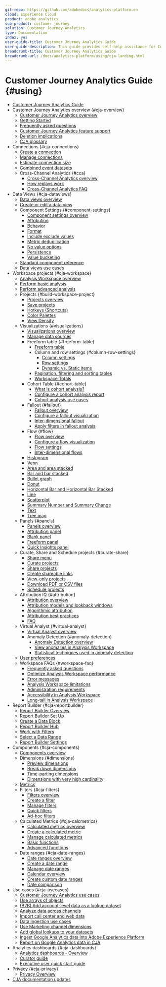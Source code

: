 ```yaml
---
git-repo: https://github.com/adobedocs/analytics-platform.en
cloud: Experience Cloud
product: adobe analytics
sub-product: customer journey
solution: Customer Journey Analytics
type: Documentation
index: yes
user-guide-title: Customer Journey Analytics Guide
user-guide-description: This guide provides self-help assistance for Customer Journey Analytics, Adobe's next-generation solution for cross-channel analytics, based on Adobe Experience Platform.
breadcrumb-title: Customer Journey Analytics Guide
breadcrumb-url: /docs/analytics-platform/using/cja-landing.html
---
```


# Customer Journey Analytics Guide {#using}

+ [Customer Journey Analytics Guide](getting-started/cja-landing.md)
+ Customer Journey Analytics overview {#cja-overview}
  + [Customer Journey Analytics overview](getting-started/cja-overview.md)
  + [Getting Started](getting-started/cja-getting-started.md)
  + [Frequently asked questions](getting-started/cja-faq.md)
  + [Customer Journey Analytics feature support](getting-started/cja-aa.md)
  + [Deletion implications](getting-started/cja-deletion.md)
  + [CJA glossary](getting-started/cja-glossary.md)
+ Connections {#cja-connections}
  + [Create a connection](connections/create-connection.md)
  + [Manage connections](connections/manage-connections.md)
  + [Estimate connection size](connections/estimate-connection-size.md)
  + [Combined event datasets](connections/combined-dataset.md)
  + Cross-Channel Analytics {#cca}
    + [Cross-Channel Analytics overview](connections/cca/overview.md)
    + [How replays work](connections/cca/replay.md)
    + [Cross-Channel Analytics FAQ](connections/cca/faq.md)
+ Data Views {#cja-dataviews}
  + [Data views overview](data-views/data-views.md)
  + [Create or edit a data view](data-views/create-dataview.md)
  + Component Settings {#component-settings}
    + [Component settings overview](data-views/component-settings/overview.md)
    + [Attribution](data-views/component-settings/attribution.md)
    + [Behavior](data-views/component-settings/behavior.md)
    + [Format](data-views/component-settings/format.md)
    + [Include exclude values](data-views/component-settings/include-exclude-values.md)
    + [Metric deduplication](data-views/component-settings/metric-deduplication.md)
    + [No value options](data-views/component-settings/no-value-options.md)
    + [Persistence](data-views/component-settings/persistence.md)
    + [Value bucketing](data-views/component-settings/value-bucketing.md)
  + [Standard component reference](data-views/component-reference.md)
  + [Data views use cases](data-views/data-views-usecases.md)
+ Workspace projects {#cja-workspace}
  + [Analysis Workspace overview](analysis-workspace/home.md)
  + [Perform basic analysis](analysis-workspace/perform-basic-analysis.md)
  + [Perform advanced analysis](analysis-workspace/perform-adv-analysis.md)
  + Projects {#build-workspace-project}
    + [Projects overview](analysis-workspace/build-workspace-project/freeform-overview.md)
    + [Save projects](analysis-workspace/build-workspace-project/save-projects.md)
    + [Hotkeys (Shortcuts)](analysis-workspace/build-workspace-project/fa-shortcut-keys.md)
    + [Color Palettes](analysis-workspace/build-workspace-project/color-palettes.md)
    + [View Density](analysis-workspace/build-workspace-project/view-density.md)
  + Visualizations {#visualizations}
    + [Visualizations overview](analysis-workspace/visualizations/freeform-analysis-visualizations.md)
    + [Manage data sources](analysis-workspace/visualizations/t-sync-visualization.md)
    + Freeform table {#freeform-table}
      + [Freeform table](analysis-workspace/visualizations/freeform-table/freeform-table.md)
      + Column and row settings {#column-row-settings}
        + [Column settings](analysis-workspace/visualizations/freeform-table/column-row-settings/column-settings.md)
        + [Row settings](analysis-workspace/visualizations/freeform-table/column-row-settings/table-settings.md)
        + [Dynamic vs. Static items](analysis-workspace/visualizations/freeform-table/column-row-settings/manual-vs-dynamic-rows.md)
      + [Pagination, filtering and sorting tables](analysis-workspace/visualizations/freeform-table/pagination-filtering-sorting.md)
      + [Workspace Totals](analysis-workspace/visualizations/freeform-table/workspace-totals.md)
    + Cohort Table {#cohort-table}
      + [What is cohort analysis?](analysis-workspace/visualizations/cohort-table/cohort-analysis.md)
      + [Configure a cohort analysis report](analysis-workspace/visualizations/cohort-table/t-cohort.md)
      + [Cohort analysis use cases](analysis-workspace/visualizations/cohort-table/cohort-use-cases.md)
    + Fallout {#fallout}
      + [Fallout overview](analysis-workspace/visualizations/fallout/fallout-flow.md)
      + [Configure a fallout visualization](analysis-workspace/visualizations/fallout/configuring-fallout.md)
      + [Inter-dimensional fallout](analysis-workspace/visualizations/fallout/configuring-interdimensional-fallout.md)
      + [Apply filters in fallout analysis](analysis-workspace/visualizations/fallout/compare-segments-fallout.md)
    + Flow {#flow}
      + [Flow overview](analysis-workspace/visualizations/c-flow/flow.md)
      + [Configure a flow visualization](analysis-workspace/visualizations/c-flow/creating-flow-report.md)
      + [Flow settings](analysis-workspace/visualizations/c-flow/flow-settings.md)
      + [Inter-dimensional flows](analysis-workspace/visualizations/c-flow/multi-dimensional-flow.md)
    + [Histogram](analysis-workspace/visualizations/histogram.md)
    + [Venn](analysis-workspace/visualizations/venn.md)
    + [Area and area stacked](analysis-workspace/visualizations/area.md)
    + [Bar and bar stacked](analysis-workspace/visualizations/bar.md)
    + [Bullet graph](analysis-workspace/visualizations/bullet-graph.md)
    + [Donut](analysis-workspace/visualizations/donut.md)
    + [Horizontal Bar and Horizontal Bar Stacked](analysis-workspace/visualizations/horizontal-bar.md)
    + [Line](analysis-workspace/visualizations/line.md)
    + [Scatterplot](analysis-workspace/visualizations/scatterplot.md)
    + [Summary Number and Summary Change](analysis-workspace/visualizations/summary-number-change.md)
    + [Text](analysis-workspace/visualizations/text.md)
    + [Tree map](analysis-workspace/visualizations/treemap.md)
  + Panels {#panels}
    + [Panels overview](analysis-workspace/c-panels/panels.md)
    + [Attribution panel](analysis-workspace/c-panels/attribution.md)
    + [Blank panel](analysis-workspace/c-panels/blank-panel.md)
    + [Freeform panel](analysis-workspace/c-panels/freeform-panel.md)
    + [Quick Insights panel](analysis-workspace/c-panels/quickinsight.md)
  + Curate, Share and Schedule projects {#curate-share}
    + [Share menu](analysis-workspace/curate-share/send-schedule-files.md)
    + [Curate projects](analysis-workspace/curate-share/curate.md)
    + [Share projects](analysis-workspace/curate-share/share-projects.md)
    + [Create shareable links](analysis-workspace/curate-share/shareable-links.md)
    + [View-only projects](analysis-workspace/curate-share/view-only-projects.md)
    + [Download PDF or CSV files](analysis-workspace/curate-share/download-send.md)
    + [Schedule projects](analysis-workspace/curate-share/t-schedule-report.md)
  + Attribution IQ {#attribution}
    + [Attribution overview](analysis-workspace/attribution/overview.md)
    + [Attribution models and lookback windows](analysis-workspace/attribution/models.md)
    + [Algorithmic attribution](analysis-workspace/attribution/algorithmic.md)
    + [Attribution best practices](analysis-workspace/attribution/best-practices.md)
    + [FAQ](analysis-workspace/attribution/faq.md)
  + Virtual Analyst {#virtual-analyst}
    + [Virtual Analyst overview](analysis-workspace/virtual-analyst/overview.md)
    + Anomaly Detection {#anomaly-detection}
      + [Anomaly Detection overview](analysis-workspace/virtual-analyst/c-anomaly-detection/anomaly-detection.md)
      + [View anomalies in Analysis Workspace](analysis-workspace/virtual-analyst/c-anomaly-detection/view-anomalies.md)
      + [Statistical techniques used in anomaly detection](analysis-workspace/virtual-analyst/c-anomaly-detection/statistics-anomaly-detection.md)
  + [User preferences](analysis-workspace/user-preferences.md)
  + Workspace FAQs {#workspace-faq}
    + [Frequently asked questions](analysis-workspace/workspace-faq/faq.md)
    + [Optimize Analysis Workspace performance](analysis-workspace/workspace-faq/optimizing-performance.md)
    + [Error messages](analysis-workspace/workspace-faq/error-messages.md)
    + [Analysis Workspace limitations](analysis-workspace/workspace-faq/aw-limitations.md)
    + [Administration requirements](analysis-workspace/workspace-faq/frequently-asked-questions-analysis-workspace.md)
    + [Accessibility in Analysis Workspace](analysis-workspace/workspace-faq/aw-accessibility.md)
    + [Long-tail in Analysis Workspace](analysis-workspace/workspace-faq/long-tail.md)
+ Report Builder {#cja-reportbuilder}
  + [Report Builder Overview](report-builder/report-buider-overview.md)
  + [Report Builder Set Up](report-builder/report-builder-setup.md)
  + [Create a Data Block](report-builder/create-a-data-block.md)
  + [Report Builder Hub](report-builder/report-builder-hub.md)
  + [Work with Filters](report-builder/work-with-filters.md)
  + [Select a Data Range](report-builder/select-date-range.md)
  + [Report Builder Settings](report-builder/report-builder-settings.md)
+ Components {#cja-components}
  + [Components overview](components/overview.md)
  + Dimensions {#dimensions}
    + [Preview dimensions](components/dimensions/view-dimensions.md)
    + [Break down dimensions](components/dimensions/t-breakdown-fa.md)
    + [Time-parting dimensions](components/dimensions/time-parting-dimensions.md)
    + [Dimensions with very high cardinality](components/dimensions/high-cardinality.md)
  + [Metrics](components/apply-create-metrics.md)
  + Filters {#cja-filters}
    + [Filters overview](components/filters/filters-overview.md)
    + [Create a filter](components/filters/create-filters.md)
    + [Manage filters](components/filters/manage-filters.md)
    + [Quick filters](components/filters/quick-filters.md)
    + [Ad-hoc filters](components/filters/ad-hoc-filters.md)
  + Calculated Metrics {#cja-calcmetrics}
    + [Calculated metrics overview](components/calc-metrics/calc-metr-overview.md)
    + [Create a calculated metric](components/calc-metrics/create.md)
    + [Manage calculated metrics](components/calc-metrics/manage.md)
    + [Basic functions](components/calc-metrics/cm-functions.md)
    + [Advanced functions](components/calc-metrics/cm-adv-functions.md)
  + Date ranges {#cja-date-ranges}
    + [Date ranges overview](components/date-ranges/overview.md)
    + [Create a date range](components/date-ranges/create.md)
    + [Manage date ranges](components/date-ranges/manage.md)
    + [Calendar overview](components/date-ranges/calendar.md)
    + [Create custom date ranges](components/date-ranges/custom-date-ranges.md)
    + [Date comparison](components/date-ranges/time-comparison.md)
+ Use cases {#cja-usecases}
  + [Customer Journey Analytics use cases](use-cases/cja-usecases.md)
  + [Use arrays of objects](use-cases/object-arrays.md)
  + [(B2B) Add account-level data as a lookup dataset](use-cases/b2b.md)
  + [Analyze data across channels](use-cases/cross-channel.md)
  + [Import call center and web data](use-cases/call-center.md)
  + [Data ingestion use cases](use-cases/data-ingestion.md)
  + [Use Marketing channel dimensions](use-cases/marketing-channels.md)
  + [Add global lookups to your datasets](use-cases/global-lookups.md)
  + [Ingest Google Analytics data into Adobe Experience Platform](use-cases/ga-to-cja.md)
  + [Report on Google Analytics data in CJA](use-cases/ga-to-cja-reporting.md)
+ Analytics dashboards {#cja-dashboards}
  + [Analytics dashboards - Overview](mobile-app/home.md)
  + [Curator guide](mobile-app/curator.md)
  + [Executive user quick start guide](mobile-app/executive.md)
+ Privacy {#cja-privacy}
  + [Privacy Overview](privacy/privacy-overview.md)
+ [CJA documentation updates](doc-changes.md)
